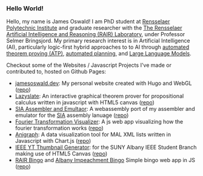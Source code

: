 ### Hello World!

Hello, my name is James Oswald! I am PhD student at [Rensselaer Polytechnic Institute](https://www.rpi.edu/) and graduate researcher with the [The Rensselaer Artificial Intelligence and Reasoning (RAIR) Laboratory](https://rair.cogsci.rpi.edu/), under Professor Selmer Bringsjord. My primary research interest is in Artificial Intelligence (AI), particularly logic-first hybrid approaches to to AI through [automated theorem proving (ATP)](https://en.wikipedia.org/wiki/Automated_theorem_proving), [automated planning](https://en.wikipedia.org/wiki/Automated_planning_and_scheduling), and  [Large Language Models](https://en.wikipedia.org/wiki/Large_language_model).

Checkout some of the Websites / Javascript Projects I've made or contributed to, hosted on Github Pages:
* [jamesoswald.dev](https://jamesoswald.dev/): My personal website created with Hugo and WebGL ([repo](https://github.com/James-Oswald/jamesoswald.dev))
* [Lazyslate](https://james-oswald.github.io/lazyslate/): An interactive graphical theorem prover for propositional calculus written in javascript with HTML5 canvas ([repo](https://github.com/James-Oswald/lazyslate))
* [SIA Assembler and Emultaor](https://james-oswald.github.io/SIA-Explorer/build/): A webassembly port of my assembler and emulator for the [SIA](https://github.com/James-Oswald/SIA-Explorer/blob/master/build/SIA.pdf) assembly lanuage ([repo](https://github.com/James-Oswald/SIA-Explorer))
* [Fourier Transformation Visualizer](https://james-oswald.github.io/PI-Day-2018-Fourier-Transformation/): A js web app visualizing how the fourier transformation works ([repo](https://github.com/James-Oswald/PI-Day-2018-Fourier-Transformation))
* [Anigraph](https://james-oswald.github.io/AniGraph/client/): A data visualization tool for MAL XML lists written in Javascript with Chart.js ([repo](https://github.com/James-Oswald/AniGraph))
* [IEEE YT Thumbnail Generator](https://james-oswald.github.io/IEEE-YT-Thumbnail-Generator/): for the SUNY Albany IEEE Student Branch making use of HTML5 Canvas ([repo](https://github.com/James-Oswald/IEEE-YT-Thumbnail-Generator))
* [RAIR Bingo](james-oswald.github.io/RAIR-Bingo/) and [Albany Impeachment Bingo](https://github.com/James-Oswald/Impeachment-Bingo) Simple bingo web app in JS ([repo](https://github.com/James-Oswald/Impeachment-Bingo))
